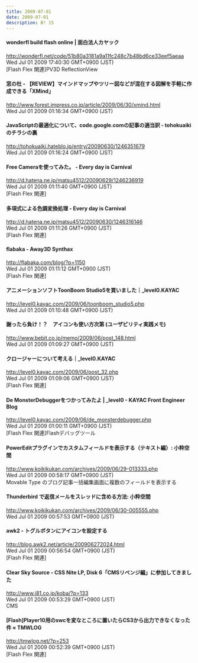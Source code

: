 ```yaml
---
title: 2009-07-01
date: 2009-07-01
description: B! 15
---
```


#### wonderfl build flash online | 面白法人カヤック
http://wonderfl.net/code/51b80a3181a9a11fc248c7b48bd6ce33eef5aeaa<br>
Wed Jul 01 2009 17:40:30 GMT+0900 (JST)<br>
[Flash Flex 関連]PV3D ReflectionView


#### 窓の杜 - 【REVIEW】マインドマップやツリー図などが混在する図解を手軽に作成できる「XMind」
http://www.forest.impress.co.jp/article/2009/06/30/xmind.html<br>
Wed Jul 01 2009 01:16:34 GMT+0900 (JST)<br>


####  JavaScriptの最適化について、code.google.comの記事の適当訳 - tohokuaikiのチラシの裏
http://tohokuaiki.hateblo.jp/entry/20090630/1246351679<br>
Wed Jul 01 2009 01:16:24 GMT+0900 (JST)<br>


#### Free Cameraを使ってみた。 - Every day is Carnival
http://d.hatena.ne.jp/matsu4512/20090629/1246236919<br>
Wed Jul 01 2009 01:11:40 GMT+0900 (JST)<br>
[Flash Flex 関連]


#### 多項式による色調変換処理 - Every day is Carnival
http://d.hatena.ne.jp/matsu4512/20090630/1246316146<br>
Wed Jul 01 2009 01:11:26 GMT+0900 (JST)<br>
[Flash Flex 関連]


#### flabaka - Away3D Synthax
http://flabaka.com/blog/?p=1150<br>
Wed Jul 01 2009 01:11:12 GMT+0900 (JST)<br>
[Flash Flex 関連]


#### アニメーションソフトToonBoom Studio5を買いました｜_level0.KAYAC
http://level0.kayac.com/2009/06/toonboom_studio5.php<br>
Wed Jul 01 2009 01:10:48 GMT+0900 (JST)<br>


#### 謝ったら負け！？　アイコンも使い方次第 (ユーザビリティ実践メモ)
http://www.bebit.co.jp/memo/2009/06/post_148.html<br>
Wed Jul 01 2009 01:09:27 GMT+0900 (JST)<br>


#### クロージャーについて考える｜_level0.KAYAC
http://level0.kayac.com/2009/06/post_32.php<br>
Wed Jul 01 2009 01:09:06 GMT+0900 (JST)<br>
[Flash Flex 関連]


#### De MonsterDebuggerをつかってみたよ | _level0 - KAYAC Front Engineer Blog
http://level0.kayac.com/2009/06/de_monsterdebugger.php<br>
Wed Jul 01 2009 01:00:11 GMT+0900 (JST)<br>
[Flash Flex 関連]Flashデバッグツール


#### PowerEditプラグインでカスタムフィールドを表示する（テキスト編）: 小粋空間
http://www.koikikukan.com/archives/2009/06/29-013333.php<br>
Wed Jul 01 2009 00:58:17 GMT+0900 (JST)<br>
Movable Type のブログ記事一括編集画面に複数のフィールドを表示する 


#### Thunderbird で返信メールをスレッドに含める方法: 小粋空間
http://www.koikikukan.com/archives/2009/06/30-005555.php<br>
Wed Jul 01 2009 00:57:53 GMT+0900 (JST)<br>


#### awk2 - トグルボタンにアイコンを設定する
http://blog.awk2.net/article/200906272024.html<br>
Wed Jul 01 2009 00:56:54 GMT+0900 (JST)<br>
[Flash Flex 関連]


#### Clear Sky Source - CSS Nite LP, Disk 6「CMSリベンジ編」に参加してきました
http://www.i81.co.jp/koba/?p=133<br>
Wed Jul 01 2009 00:53:29 GMT+0900 (JST)<br>
CMS


#### [Flash]Player10用のswcを変なところに置いたらCS3から出力できなくなった件 « TMWLOG
http://tmwlog.net/?p=253<br>
Wed Jul 01 2009 00:52:39 GMT+0900 (JST)<br>
[Flash Flex 関連]


